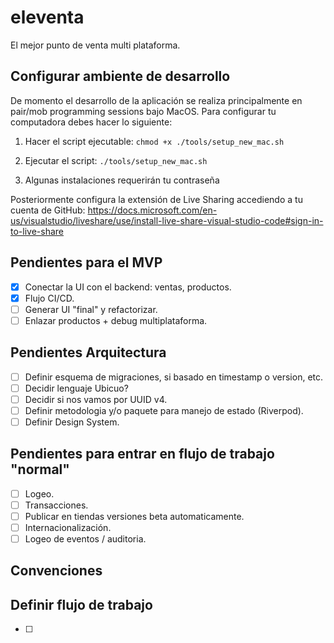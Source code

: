 # eleventa

El mejor punto de venta multi plataforma.

## Configurar ambiente de desarrollo

De momento el desarrollo de la aplicación se realiza principalmente en pair/mob programming sessions bajo MacOS. Para configurar tu computadora debes hacer lo siguiente:

1. Hacer el script ejecutable:
   `chmod +x ./tools/setup_new_mac.sh`

2. Ejecutar el script:
   `./tools/setup_new_mac.sh`

3. Algunas instalaciones requerirán tu contraseña

Posteriormente configura la extensión de Live Sharing accediendo a tu cuenta de GitHub:
https://docs.microsoft.com/en-us/visualstudio/liveshare/use/install-live-share-visual-studio-code#sign-in-to-live-share

## Pendientes para el MVP

- [x] Conectar la UI con el backend: ventas, productos.
- [x] Flujo CI/CD.
- [ ] Generar UI "final" y refactorizar.
- [ ] Enlazar productos + debug multiplataforma.

## Pendientes Arquitectura

- [ ] Definir esquema de migraciones, si basado en timestamp o version, etc.
- [ ] Decidir lenguaje Ubicuo?
- [ ] Decidir si nos vamos por UUID v4.
- [ ] Definir metodologia y/o paquete para manejo de estado (Riverpod).
- [ ] Definir Design System.

## Pendientes para entrar en flujo de trabajo "normal"

- [ ] Logeo.
- [ ] Transacciones.
- [ ] Publicar en tiendas versiones beta automaticamente.
- [ ] Internacionalización.
- [ ] Logeo de eventos / auditoria.

## Convenciones

## Definir flujo de trabajo

- [ ]
